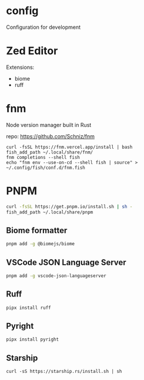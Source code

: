 # config

Configuration for development

# Zed Editor

Extensions:

- biome
- ruff

# fnm

Node version manager built in Rust

repo: https://github.com/Schniz/fnm

```
curl -fsSL https://fnm.vercel.app/install | bash
fish_add_path ~/.local/share/fnm/
fnm completions --shell fish
echo "fnm env --use-on-cd --shell fish | source" > ~/.config/fish/conf.d/fnm.fish
```

# PNPM

```sh
curl -fsSL https://get.pnpm.io/install.sh | sh -
fish_add_path ~/.local/share/pnpm
```

## Biome formatter

```sh
pnpm add -g @biomejs/biome
```

## VSCode JSON Language Server

```sh
pnpm add -g vscode-json-languageserver
```

## Ruff

```sh
pipx install ruff
```

## Pyright

```sh
pipx install pyright
```

## Starship

```
curl -sS https://starship.rs/install.sh | sh
```
